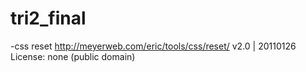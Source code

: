 # tri2_final

-css reset http://meyerweb.com/eric/tools/css/reset/ 
   v2.0 | 20110126
   License: none (public domain)